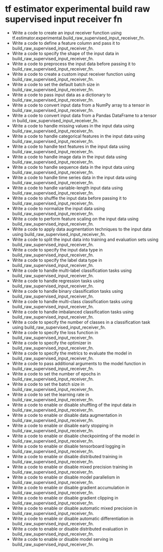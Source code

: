 # tf estimator experimental build raw supervised input receiver fn

- Write a code to create an input receiver function using tf.estimator.experimental.build_raw_supervised_input_receiver_fn.
- Write a code to define a feature column and pass it to build_raw_supervised_input_receiver_fn.
- Write a code to specify the shape of the input data in build_raw_supervised_input_receiver_fn.
- Write a code to preprocess the input data before passing it to build_raw_supervised_input_receiver_fn.
- Write a code to create a custom input receiver function using build_raw_supervised_input_receiver_fn.
- Write a code to set the default batch size in build_raw_supervised_input_receiver_fn.
- Write a code to pass input data as a dictionary to build_raw_supervised_input_receiver_fn.
- Write a code to convert input data from a NumPy array to a tensor in build_raw_supervised_input_receiver_fn.
- Write a code to convert input data from a Pandas DataFrame to a tensor in build_raw_supervised_input_receiver_fn.
- Write a code to handle missing values in the input data using build_raw_supervised_input_receiver_fn.
- Write a code to handle categorical features in the input data using build_raw_supervised_input_receiver_fn.
- Write a code to handle text features in the input data using build_raw_supervised_input_receiver_fn.
- Write a code to handle image data in the input data using build_raw_supervised_input_receiver_fn.
- Write a code to handle sequence data in the input data using build_raw_supervised_input_receiver_fn.
- Write a code to handle time series data in the input data using build_raw_supervised_input_receiver_fn.
- Write a code to handle variable-length input data using build_raw_supervised_input_receiver_fn.
- Write a code to shuffle the input data before passing it to build_raw_supervised_input_receiver_fn.
- Write a code to normalize the input data using build_raw_supervised_input_receiver_fn.
- Write a code to perform feature scaling on the input data using build_raw_supervised_input_receiver_fn.
- Write a code to apply data augmentation techniques to the input data using build_raw_supervised_input_receiver_fn.
- Write a code to split the input data into training and evaluation sets using build_raw_supervised_input_receiver_fn.
- Write a code to specify the input data type in build_raw_supervised_input_receiver_fn.
- Write a code to specify the label data type in build_raw_supervised_input_receiver_fn.
- Write a code to handle multi-label classification tasks using build_raw_supervised_input_receiver_fn.
- Write a code to handle regression tasks using build_raw_supervised_input_receiver_fn.
- Write a code to handle binary classification tasks using build_raw_supervised_input_receiver_fn.
- Write a code to handle multi-class classification tasks using build_raw_supervised_input_receiver_fn.
- Write a code to handle imbalanced classification tasks using build_raw_supervised_input_receiver_fn.
- Write a code to specify the number of classes in a classification task using build_raw_supervised_input_receiver_fn.
- Write a code to specify the loss function in build_raw_supervised_input_receiver_fn.
- Write a code to specify the optimizer in build_raw_supervised_input_receiver_fn.
- Write a code to specify the metrics to evaluate the model in build_raw_supervised_input_receiver_fn.
- Write a code to pass additional arguments to the model function in build_raw_supervised_input_receiver_fn.
- Write a code to set the number of epochs in build_raw_supervised_input_receiver_fn.
- Write a code to set the batch size in build_raw_supervised_input_receiver_fn.
- Write a code to set the learning rate in build_raw_supervised_input_receiver_fn.
- Write a code to enable or disable shuffling of the input data in build_raw_supervised_input_receiver_fn.
- Write a code to enable or disable data augmentation in build_raw_supervised_input_receiver_fn.
- Write a code to enable or disable early stopping in build_raw_supervised_input_receiver_fn.
- Write a code to enable or disable checkpointing of the model in build_raw_supervised_input_receiver_fn.
- Write a code to enable or disable tensorboard logging in build_raw_supervised_input_receiver_fn.
- Write a code to enable or disable distributed training in build_raw_supervised_input_receiver_fn.
- Write a code to enable or disable mixed precision training in build_raw_supervised_input_receiver_fn.
- Write a code to enable or disable model parallelism in build_raw_supervised_input_receiver_fn.
- Write a code to enable or disable gradient accumulation in build_raw_supervised_input_receiver_fn.
- Write a code to enable or disable gradient clipping in build_raw_supervised_input_receiver_fn.
- Write a code to enable or disable automatic mixed precision in build_raw_supervised_input_receiver_fn.
- Write a code to enable or disable automatic differentiation in build_raw_supervised_input_receiver_fn.
- Write a code to enable or disable distributed evaluation in build_raw_supervised_input_receiver_fn.
- Write a code to enable or disable model serving in build_raw_supervised_input_receiver_fn.